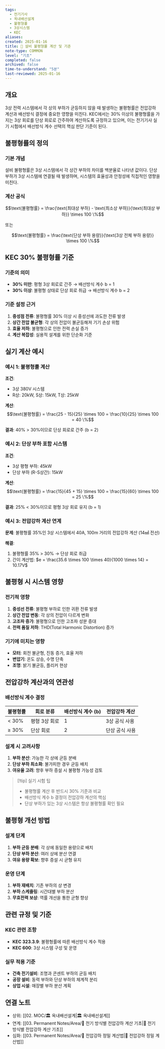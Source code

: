 ```yaml
---
tags:
  - 전기기사
  - 옥내배선설계
  - 불평형률
  - 3상시스템
  - KEC
aliases: 
created: 2025-01-16
title: 📝 설비 불평형률 계산 및 기준
note-type: COMMON
level: "기초"
completed: false
archived: false
time-to-understand: "5분"
last-reviewed: 2025-01-16
---
```


## 개요
3상 전력 시스템에서 각 상의 부하가 균등하지 않을 때 발생하는 불평형률은 전압강하 계산과 배선방식 결정에 중요한 영향을 미친다. KEC에서는 30% 이상의 불평형률을 가지는 3상 회로를 단상 회로로 간주하여 계산하도록 규정하고 있으며, 이는 전기기사 실기 시험에서 배선방식 계수 선택의 핵심 판단 기준이 된다.

## 불평형률의 정의

### 기본 개념
설비 불평형률은 3상 시스템에서 각 상간 부하의 차이를 백분율로 나타낸 값이다. 단상 부하가 3상 시스템에 연결될 때 발생하며, 시스템의 효율성과 안정성에 직접적인 영향을 미친다.

### 계산 공식
$$\text{불평형률} = \frac{\text{최대상 부하} - \text{최소상 부하}}{\text{최대상 부하}} \times 100 \%$$

또는

$$\text{불평형률} = \frac{\text{단상 부하 용량}}{\text{3상 전체 부하 용량}} \times 100 \%$$

## KEC 30% 불평형률 기준

### 기준의 의미
- **30% 미만**: 평형 3상 회로로 간주 → 배선방식 계수 b = 1
- **30% 이상**: 불평형 상태로 단상 회로 취급 → 배선방식 계수 b = 2

### 기준 설정 근거
1. **중성점 전류**: 불평형률 30% 이상 시 중성선에 과도한 전류 발생
2. **상간 전압 불균형**: 각 상의 전압이 불균등해져 기기 손상 위험
3. **효율 저하**: 불평형으로 인한 전력 손실 증가
4. **계산 복잡성**: 실용적 설계를 위한 단순화 기준

## 실기 계산 예시

### 예시 1: 불평형률 계산
**조건**:
- 3상 380V 시스템
- R상: 20kW, S상: 15kW, T상: 25kW

**계산**:
$$\text{불평형률} = \frac{25 - 15}{25} \times 100 = \frac{10}{25} \times 100 = 40 \%$$

**결과**: 40% > 30%이므로 단상 회로로 간주 (b = 2)

### 예시 2: 단상 부하 포함 시스템
**조건**:
- 3상 평형 부하: 45kW
- 단상 부하 (R-S상간): 15kW

**계산**:
$$\text{불평형률} = \frac{15}{45 + 15} \times 100 = \frac{15}{60} \times 100 = 25 \%$$

**결과**: 25% < 30%이므로 평형 3상 회로 유지 (b = 1)

### 예시 3: 전압강하 계산 연계
**문제**: 불평형률 35%인 3상 시스템에서 40A, 100m 거리의 전압강하 계산 (14㎟ 전선)

**해결**:
1. 불평형률 35% > 30% → 단상 회로 취급
2. 간이 계산법: $e = \frac{35.6 \times 100 \times 40}{1000 \times 14} = 10.17V$

## 불평형 시 시스템 영향

### 전기적 영향
1. **중성선 전류**: 불평형 부하로 인한 귀환 전류 발생
2. **상간 전압 변동**: 각 상의 전압이 다르게 변화
3. **고조파 증가**: 불평형으로 인한 고조파 성분 증대
4. **전력 품질 저하**: THD(Total Harmonic Distortion) 증가

### 기기에 미치는 영향
- **모터**: 회전 불균형, 진동 증가, 효율 저하
- **변압기**: 온도 상승, 수명 단축
- **조명**: 밝기 불균등, 플리커 현상

## 전압강하 계산과의 연관성

### 배선방식 계수 결정
| 불평형률 | 회로 분류 | 배선방식 계수 (b) | 전압강하 계산 |
|---------|----------|-----------------|-------------|
| < 30% | 평형 3상 회로 | 1 | 3상 공식 사용 |
| ≥ 30% | 단상 회로 | 2 | 단상 공식 사용 |

### 설계 시 고려사항
1. **부하 분산**: 가능한 각 상에 균등 분배
2. **단상 부하 최소화**: 불가피한 경우 균등 배치
3. **여유율 고려**: 향후 부하 증설 시 불평형 가능성 검토

> [!tip] 실기 시험 팁
> - 불평형률 계산 후 반드시 30% 기준과 비교
> - 배선방식 계수 b 결정이 전압강하 계산의 핵심
> - 단상 부하가 있는 3상 시스템은 항상 불평형률 확인 필요

## 불평형 개선 방법

### 설계 단계
1. **부하 균등 분배**: 각 상에 동일한 용량으로 배치
2. **단상 부하 분산**: 여러 상에 분산 연결
3. **여유 용량 확보**: 향후 증설 시 균형 유지

### 운영 단계
1. **부하 재배치**: 기존 부하의 상 변경
2. **부하 스케줄링**: 시간대별 부하 분산
3. **무효전력 보상**: 역률 개선을 통한 균형 향상

## 관련 규정 및 기준

### KEC 관련 조항
- **KEC 323.3.9**: 불평형률에 따른 배선방식 계수 적용
- **KEC 600**: 3상 시스템 구성 및 운영

### 실무 적용 기준
- **건축 전기설비**: 조명과 콘센트 부하의 균등 배치
- **공장 설비**: 동력 부하와 단상 부하의 체계적 분리
- **상업 시설**: 매장별 부하 분산 계획

## 연결 노트
- 상위: [[02. MOC/🏛️ 옥내배선설계|🏛️ 옥내배선설계]]
- 연계: [[03. Permanent Notes/Area/📝 전기 방식별 전압강하 계산 기초|📝 전기 방식별 전압강하 계산 기초]]
- 심화: [[03. Permanent Notes/Area/📝 전압강하 정밀 계산법|📝 전압강하 정밀 계산법]] 
